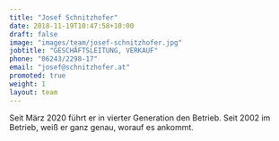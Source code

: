 ```yaml
---
title: "Josef Schnitzhofer"
date: 2018-11-19T10:47:58+10:00
draft: false
image: "images/team/josef-schnitzhofer.jpg"
jobtitle: "GESCHÄFTSLEITUNG, VERKAUF"
phone: "06243/2298-17"
email: "josef@schnitzhofer.at"
promoted: true
weight: 1
layout: team
---
```


Seit März 2020 führt er in vierter Generation den Betrieb. Seit 2002 im Betrieb, weiß er ganz genau, worauf es ankommt.
